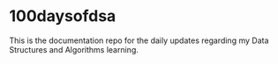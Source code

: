 # 100daysofdsa
This is the documentation repo for the daily updates regarding my Data Structures and Algorithms learning.
